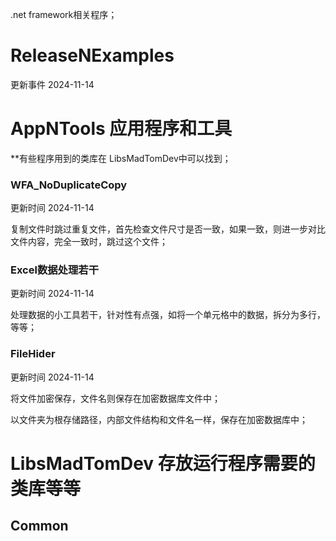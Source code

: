.net framework相关程序；

# ReleaseNExamples

更新事件 2024-11-14

# AppNTools 应用程序和工具

**有些程序用到的类库在 LibsMadTomDev中可以找到；

### WFA_NoDuplicateCopy

更新时间 2024-11-14

复制文件时跳过重复文件，首先检查文件尺寸是否一致，如果一致，则进一步对比文件内容，完全一致时，跳过这个文件；

### Excel数据处理若干

更新时间 2024-11-14

处理数据的小工具若干，针对性有点强，如将一个单元格中的数据，拆分为多行，等等；

### FileHider

更新时间 2024-11-14

将文件加密保存，文件名则保存在加密数据库文件中；

以文件夹为根存储路径，内部文件结构和文件名一样，保存在加密数据库中；

# LibsMadTomDev 存放运行程序需要的类库等等

## Common

### 